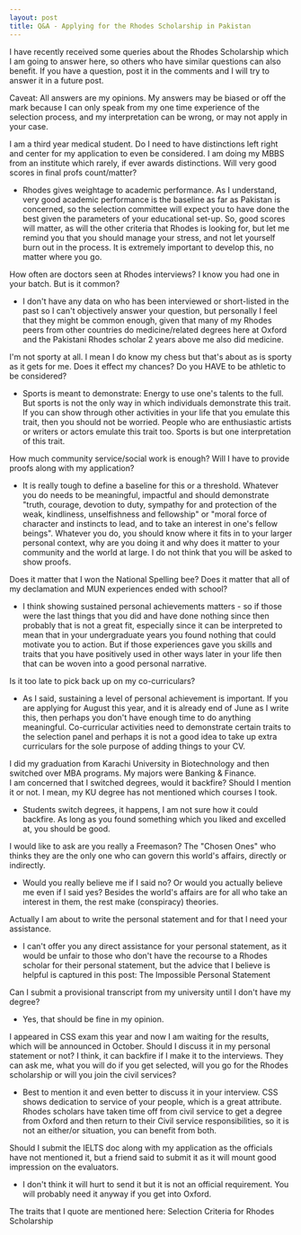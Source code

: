 ```yaml
---
layout: post
title: Q&A - Applying for the Rhodes Scholarship in Pakistan
---
```

I have recently received some queries about the Rhodes Scholarship which I am going to answer here, so others who have similar questions can also benefit. If you have a question, post it in the comments and I will try to answer it in a future post.  

Caveat: All answers are my opinions. My answers may be biased or off the mark because I can only speak from my one time experience of the selection process, and my interpretation can be wrong, or may not apply in your case.

I am a third year medical student. 
Do I need to have distinctions left right and center for my application to even be considered. I am doing my MBBS from an institute which rarely, if ever awards distinctions. Will very good scores in final profs count/matter? 
- Rhodes gives weightage to academic performance. As I understand, very good academic performance is the baseline as far as Pakistan is concerned, so the selection committee will expect you to have done the best given the parameters of your educational set-up. So, good scores will matter, as will the other criteria that Rhodes is looking for, but let me remind you that you should manage your stress, and not let yourself burn out in the process. It is extremely important to develop this, no matter where you go.
 
How often are doctors seen at Rhodes interviews? I know you had one in your batch. But is it common? 
- I don't have any data on who has been interviewed or short-listed in the past so I can't objectively answer your question, but personally I feel that they might be common enough, given that many of my Rhodes peers from other countries do medicine/related degrees here at Oxford and the Pakistani Rhodes scholar 2 years above me also did medicine.

I'm not sporty at all. I mean I do know my chess but that's about as is sporty as it gets for me. Does it effect my chances? Do you HAVE to be athletic to be considered?
- Sports is meant to demonstrate: Energy to use one's talents to the full. But sports is not the only way in which individuals demonstrate this trait. If you can show through other activities in your life that you emulate this trait, then you should not be worried. People who are enthusiastic artists or writers or actors emulate this trait too. Sports is but one interpretation of this trait. 
 
How much community service/social work is enough? Will I have to provide proofs along with my application? 
- It is really tough to define a baseline for this or a threshold. Whatever you do needs to be meaningful, impactful and should demonstrate "truth, courage, devotion to duty, sympathy for and protection of the weak, kindliness, unselfishness and fellowship" or "moral force of character and instincts to lead, and to take an interest in one's fellow beings". Whatever you do, you should know where it fits in to your larger personal context, why are you doing it and why does it matter to your community and the world at large.
I do not think that you will be asked to show proofs.
 
Does it matter that I won the National Spelling bee? Does it matter that all of my declamation and MUN experiences ended with school? 
- I think showing sustained personal achievements matters - so if those were the last things that you did and have done nothing since then probably that is not a great fit, especially since it can be interpreted to mean that in your undergraduate years you found nothing that could motivate you to action. But if those experiences gave you skills and traits that you have positively used in other ways later in your life then that can be woven into a good personal narrative.
 
Is it too late to pick back up on my co-curriculars? 
-  As I said, sustaining a level of personal achievement is important. If you are applying for August this year, and it is already end of June as I write this, then perhaps you don't have enough time to do anything meaningful. Co-curricular activities need to demonstrate certain traits to the selection panel and perhaps it is not a good idea to take up extra curriculars for the sole purpose of adding things to your CV.

I did my graduation from Karachi University in Biotechnology and then switched over MBA programs. My majors were Banking & Finance.  
I am concerned that I switched degrees, would it backfire? Should I mention it or not. I mean, my KU degree has not mentioned which courses I took. 
- Students switch degrees, it happens, I am not sure how it could backfire. As long as you found something which you liked and excelled at, you should be good. 

I would like to ask are you really a Freemason? The "Chosen Ones" who thinks they are the only one who can govern this world's affairs, directly or indirectly.
- Would you really believe me if I said no? Or would you actually believe me even if I said yes? Besides the world's affairs are for all who take an interest in them, the rest make (conspiracy) theories. 

Actually I am about to write the personal statement and for that I need your assistance. 
- I can't offer you any direct assistance for your personal statement, as it would be unfair to those who don't have the recourse to a Rhodes scholar for their personal statement, but the advice that I believe is helpful is captured in this post: The Impossible Personal Statement 
 
Can I submit a provisional transcript from my university until I don't have my degree? 
- Yes, that should be fine in my opinion.  

I appeared in CSS exam this year and now I am waiting for the results, which will be announced in October. Should I discuss it in my personal statement or not? I think, it can backfire if I make it to the interviews. They can ask me, what you will do if you get selected, will you go for the Rhodes scholarship or will you join the civil services? 
- Best to mention it and even better to discuss it in your interview. CSS shows dedication to service of your people, which is a great attribute. Rhodes scholars have taken time off from civil service to get a degree from Oxford and then return to their Civil service responsibilities, so it is not an either/or situation, you can benefit from both.  

Should I submit the IELTS doc along with my application as the officials have not mentioned it, but a friend said to submit it as it will mount good impression on the evaluators.
- I don't think it will hurt to send it but it is not an official requirement. You will probably need it anyway if you get into Oxford. 

The traits that I quote are mentioned here: Selection Criteria for Rhodes Scholarship
